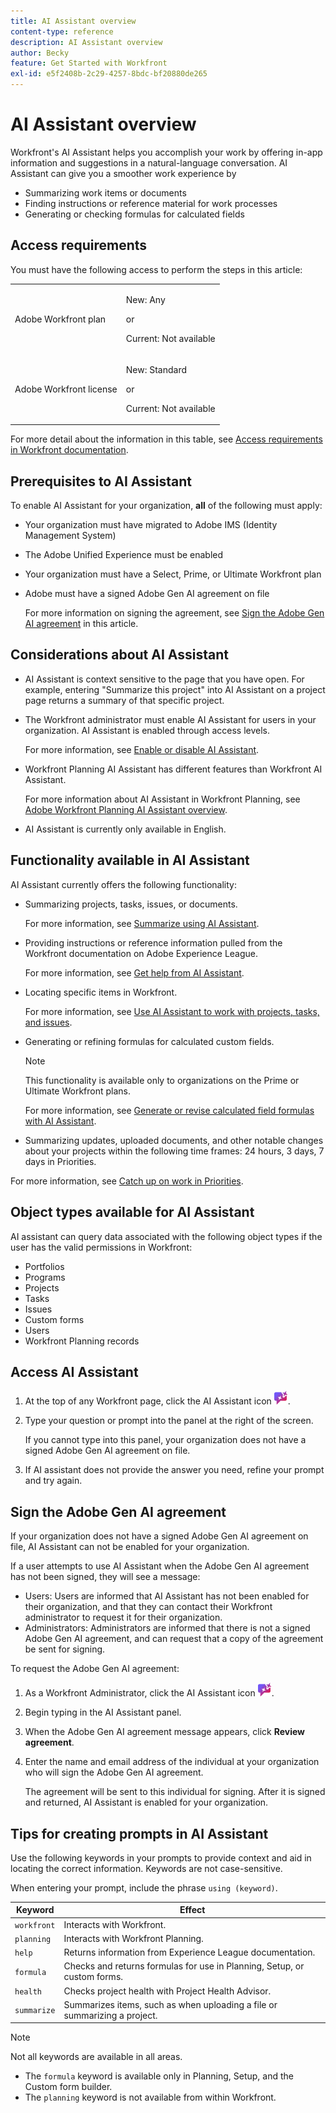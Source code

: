 ```yaml
---
title: AI Assistant overview
content-type: reference
description: AI Assistant overview
author: Becky
feature: Get Started with Workfront
exl-id: e5f2408b-2c29-4257-8bdc-bf20880de265
---
```

# AI Assistant overview

Workfront's AI Assistant helps you accomplish your work by offering in-app information and suggestions in a natural-language conversation. AI Assistant can give you a smoother work experience by

* Summarizing work items or documents
* Finding instructions or reference material for work processes
* Generating or checking formulas for calculated fields  

## Access requirements

You must have the following access to perform the steps in this article:

<table style="table-layout:auto"> 
 <col> 
 <col> 
 <tbody> 
  <tr> 
   <td role="rowheader">Adobe Workfront plan</td> 
   <td><p>New: Any</p>
       <p>or</p>
       <p>Current: Not available</p></td>
  </tr> 
  <tr> 
   <td role="rowheader">Adobe Workfront license</td> 
   <td><p>New: Standard</p>
       <p>or</p>
       <p>Current: Not available</p></td>
  </tr> 
 </tbody> 
</table>

For more detail about the information in this table, see [Access requirements in Workfront documentation](/help/quicksilver/administration-and-setup/add-users/access-levels-and-object-permissions/access-level-requirements-in-documentation.md).

## Prerequisites to AI Assistant

To enable AI Assistant for your organization, **all** of the following must apply:

* Your organization must have migrated to Adobe IMS (Identity Management System)
* The Adobe Unified Experience must be enabled
* Your organization must have a Select, Prime, or Ultimate Workfront plan
* Adobe must have a signed Adobe Gen AI agreement on file

   For more information on signing the agreement, see [Sign the Adobe Gen AI agreement](/help/quicksilver/workfront-basics/ai-assistant/ai-assistant-overview.md#sign-the-adobe-gen-ai-agreement) in this article.

## Considerations about AI Assistant

* AI Assistant is context sensitive to the page that you have open. For example, entering "Summarize this project" into AI Assistant on a project page returns a summary of that specific project.
* The Workfront administrator must enable AI Assistant for users in your organization. AI Assistant is enabled through access levels.

   For more information, see [Enable or disable AI Assistant](/help/quicksilver/workfront-basics/ai-assistant/enable-or-disable-assistant.md).

* Workfront Planning AI Assistant has different features than Workfront AI Assistant. 

   For more information about AI Assistant in Workfront Planning, see [Adobe Workfront Planning AI Assistant overview](/help/quicksilver/planning/general/planning-ai-assistant-overview.md).

* AI Assistant is currently only available in English.


## Functionality available in AI Assistant

AI Assistant currently offers the following functionality:

* Summarizing projects, tasks, issues, or documents.

   For more information, see [Summarize using AI Assistant](/help/quicksilver/workfront-basics/ai-assistant/summarize-this.md).

* Providing instructions or reference information pulled from the Workfront documentation on Adobe Experience League.

   For more information, see [Get help from AI Assistant](/help/quicksilver/workfront-basics/ai-assistant/use-ai-to-retrieve-instructions.md).

* Locating specific items in Workfront.

   For more information, see [Use AI Assistant to work with projects, tasks, and issues](/help/quicksilver/workfront-basics/ai-assistant/work-with-pti-through-ai-assisant.md).

* Generating or refining formulas for calculated custom fields.

   >[!NOTE]
   >
   >This functionality is available only to organizations on the Prime or Ultimate Workfront plans.

   For more information, see [Generate or revise calculated field formulas with AI Assistant](/help/quicksilver/workfront-basics/ai-assistant/use-ai-assistant-to-check-formulas.md).

* Summarizing updates, uploaded documents, and other notable changes about your projects within the following time frames: 24 hours, 3 days, 7 days in Priorities.

For more information, see [Catch up on work in Priorities](/help/quicksilver/workfront-basics/priorities/catch-me-up.md).


## Object types available for AI Assistant

AI assistant can query data associated with the following object types if the user has the valid permissions in Workfront:

* Portfolios
* Programs
* Projects
* Tasks
* Issues
* Custom forms
* Users
* Workfront Planning records


## Access AI Assistant

1. At the top of any Workfront page, click the AI Assistant icon ![AI Assistant icon](/help/quicksilver/workfront-basics/ai-assistant/assets/ai-assistant-icon.png).
1. Type your question or prompt into the panel at the right of the screen.

   If you cannot type into this panel, your organization does not have a signed Adobe Gen AI agreement on file.

1. If AI assistant does not provide the answer you need, refine your prompt and try again.

## Sign the Adobe Gen AI agreement

If your organization does not have a signed Adobe Gen AI agreement on file, AI Assistant can not be enabled for your organization.

If a user attempts to use AI Assistant when the Adobe Gen AI agreement has not been signed, they will see a message:

* Users: Users are informed that AI Assistant has not been enabled for their organization, and that they can contact their Workfront administrator to request it for their organization.
* Administrators: Administrators are informed that there is not a signed Adobe Gen AI agreement, and can request that a copy of the agreement be sent for signing.

To request the Adobe Gen AI agreement:

1. As a Workfront Administrator, click the AI Assistant icon ![AI Assistant icon](/help/quicksilver/workfront-basics/ai-assistant/assets/ai-assistant-icon.png).
1. Begin typing in the AI Assistant panel.
1. When the Adobe Gen AI agreement message appears, click **Review agreement**.
1. Enter the name and email address of the individual at your organization who will sign the Adobe Gen AI agreement.

   The agreement will be sent to this individual for signing. After it is signed and returned, AI Assistant is enabled for your organization.

## Tips for creating prompts in AI Assistant

Use the following keywords in your prompts to provide context and aid in locating the correct information. Keywords are not case-sensitive.

When entering your prompt, include the phrase `using (keyword)`.

| Keyword | Effect |
|---|---|
|`workfront` | Interacts with Workfront. |
|`planning ` | Interacts with Workfront Planning. |
|`help`| Returns information from Experience League documentation. |
|`formula`| Checks and returns formulas for use in Planning, Setup, or custom forms. |
| `health`| Checks project health with Project Health Advisor. |
|`summarize`| Summarizes items, such as when uploading a file or summarizing a project. | 

>[!NOTE]
>
> Not all keywords are available in all areas. 
>
>* The `formula` keyword is available only in Planning, Setup, and the Custom form builder.
>* The `planning` keyword is not available from within Workfront.





